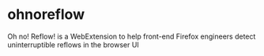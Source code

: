# ohnoreflow
Oh no! Reflow! is a WebExtension to help front-end Firefox engineers detect uninterruptible reflows in the browser UI

